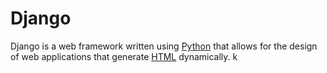 # Django

Django is a web framework written using [Python](/wiki/Python) that allows for the design of web applications that generate [HTML](/wiki/HTML) dynamically.
 k
